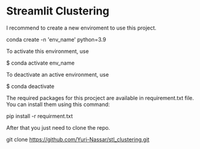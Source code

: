 # Streamlit Clustering

I recommend to create a new enviroment to use this project.

conda create -n 'env_name' python=3.9

To activate this environment, use

$ conda activate env_name

To deactivate an active environment, use

$ conda deactivate

The required packages for this procject are available in requirement.txt file.
You can install them using this command:

pip install -r requirment.txt

After that you just need to clone the repo.

git clone https://github.com/Yuri-Nassar/stl_clustering.git